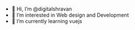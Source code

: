 - 👋 Hi, I’m @digitalshravan
- 👀 I’m interested in Web design and Development
- 🌱 I’m currently learning vuejs
<!---
digitalshravan/digitalshravan is a ✨ special ✨ repository because its `README.md` (this file) appears on your GitHub profile.
You can click the Preview link to take a look at your changes.
--->
